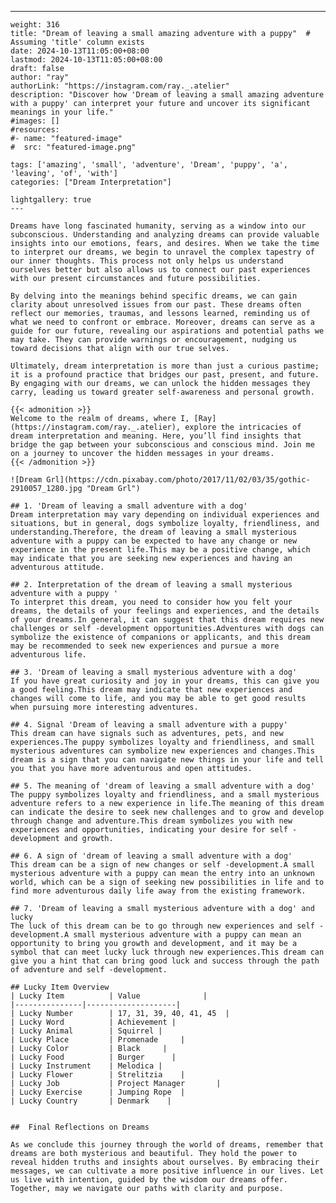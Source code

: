 ---
    weight: 316
    title: "Dream of leaving a small amazing adventure with a puppy"  # Assuming 'title' column exists
    date: 2024-10-13T11:05:00+08:00
    lastmod: 2024-10-13T11:05:00+08:00
    draft: false
    author: "ray"
    authorLink: "https://instagram.com/ray._.atelier"
    description: "Discover how 'Dream of leaving a small amazing adventure with a puppy' can interpret your future and uncover its significant meanings in your life."
    #images: []
    #resources:
    #- name: "featured-image"
    #  src: "featured-image.png"
    
    tags: ['amazing', 'small', 'adventure', 'Dream', 'puppy', 'a', 'leaving', 'of', 'with']
    categories: ["Dream Interpretation"]
    
    lightgallery: true
    ---
    
    Dreams have long fascinated humanity, serving as a window into our subconscious. Understanding and analyzing dreams can provide valuable insights into our emotions, fears, and desires. When we take the time to interpret our dreams, we begin to unravel the complex tapestry of our inner thoughts. This process not only helps us understand ourselves better but also allows us to connect our past experiences with our present circumstances and future possibilities.
    
    By delving into the meanings behind specific dreams, we can gain clarity about unresolved issues from our past. These dreams often reflect our memories, traumas, and lessons learned, reminding us of what we need to confront or embrace. Moreover, dreams can serve as a guide for our future, revealing our aspirations and potential paths we may take. They can provide warnings or encouragement, nudging us toward decisions that align with our true selves.
    
    Ultimately, dream interpretation is more than just a curious pastime; it is a profound practice that bridges our past, present, and future. By engaging with our dreams, we can unlock the hidden messages they carry, leading us toward greater self-awareness and personal growth.
    
    {{< admonition >}}
    Welcome to the realm of dreams, where I, [Ray](https://instagram.com/ray._.atelier), explore the intricacies of dream interpretation and meaning. Here, you’ll find insights that bridge the gap between your subconscious and conscious mind. Join me on a journey to uncover the hidden messages in your dreams.
    {{< /admonition >}}
    
    ![Dream Grl](https://cdn.pixabay.com/photo/2017/11/02/03/35/gothic-2910057_1280.jpg "Dream Grl")
    
    ## 1. 'Dream of leaving a small adventure with a dog'
    Dream interpretation may vary depending on individual experiences and situations, but in general, dogs symbolize loyalty, friendliness, and understanding.Therefore, the dream of leaving a small mysterious adventure with a puppy can be expected to have any change or new experience in the present life.This may be a positive change, which may indicate that you are seeking new experiences and having an adventurous attitude.
    
    ## 2. Interpretation of the dream of leaving a small mysterious adventure with a puppy '
    To interpret this dream, you need to consider how you felt your dreams, the details of your feelings and experiences, and the details of your dreams.In general, it can suggest that this dream requires new challenges or self -development opportunities.Adventures with dogs can symbolize the existence of companions or applicants, and this dream may be recommended to seek new experiences and pursue a more adventurous life.
    
    ## 3. 'Dream of leaving a small mysterious adventure with a dog'
    If you have great curiosity and joy in your dreams, this can give you a good feeling.This dream may indicate that new experiences and changes will come to life, and you may be able to get good results when pursuing more interesting adventures.
    
    ## 4. Signal 'Dream of leaving a small adventure with a puppy'
    This dream can have signals such as adventures, pets, and new experiences.The puppy symbolizes loyalty and friendliness, and small mysterious adventures can symbolize new experiences and changes.This dream is a sign that you can navigate new things in your life and tell you that you have more adventurous and open attitudes.
    
    ## 5. The meaning of 'dream of leaving a small adventure with a dog'
    The puppy symbolizes loyalty and friendliness, and a small mysterious adventure refers to a new experience in life.The meaning of this dream can indicate the desire to seek new challenges and to grow and develop through change and adventure.This dream symbolizes you with new experiences and opportunities, indicating your desire for self -development and growth.
    
    ## 6. A sign of 'dream of leaving a small adventure with a dog'
    This dream can be a sign of new changes or self -development.A small mysterious adventure with a puppy can mean the entry into an unknown world, which can be a sign of seeking new possibilities in life and to find more adventurous daily life away from the existing framework.
    
    ## 7. 'Dream of leaving a small mysterious adventure with a dog' and lucky
    The luck of this dream can be to go through new experiences and self -development.A small mysterious adventure with a puppy can mean an opportunity to bring you growth and development, and it may be a symbol that can meet lucky luck through new experiences.This dream can give you a hint that can bring good luck and success through the path of adventure and self -development.
    
    ## Lucky Item Overview
    | Lucky Item          | Value              |
    |---------------|--------------------|
    | Lucky Number        | 17, 31, 39, 40, 41, 45  |
    | Lucky Word          | Achievement |
    | Lucky Animal        | Squirrel |
    | Lucky Place         | Promenade     |
    | Lucky Color         | Black     |
    | Lucky Food          | Burger      |
    | Lucky Instrument    | Melodica |
    | Lucky Flower        | Strelitzia    |
    | Lucky Job           | Project Manager       |
    | Lucky Exercise      | Jumping Rope  |
    | Lucky Country       | Denmark    |
    
    
    ##  Final Reflections on Dreams
    
    As we conclude this journey through the world of dreams, remember that dreams are both mysterious and beautiful. They hold the power to reveal hidden truths and insights about ourselves. By embracing their messages, we can cultivate a more positive influence in our lives. Let us live with intention, guided by the wisdom our dreams offer. Together, may we navigate our paths with clarity and purpose.
    